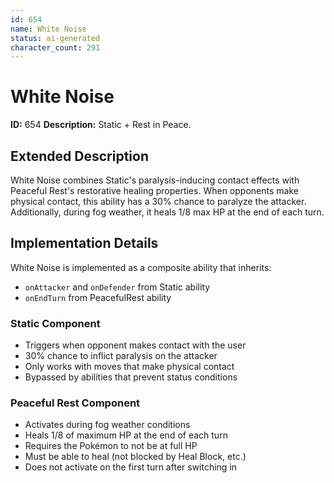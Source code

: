 ```yaml
---
id: 654
name: White Noise
status: ai-generated
character_count: 291
---
```


# White Noise

**ID:** 654
**Description:** Static + Rest in Peace.

## Extended Description

White Noise combines Static's paralysis-inducing contact effects with Peaceful Rest's restorative healing properties. When opponents make physical contact, this ability has a 30% chance to paralyze the attacker. Additionally, during fog weather, it heals 1/8 max HP at the end of each turn.

## Implementation Details

White Noise is implemented as a composite ability that inherits:
- `onAttacker` and `onDefender` from Static ability
- `onEndTurn` from PeacefulRest ability

### Static Component
- Triggers when opponent makes contact with the user
- 30% chance to inflict paralysis on the attacker
- Only works with moves that make physical contact
- Bypassed by abilities that prevent status conditions

### Peaceful Rest Component  
- Activates during fog weather conditions
- Heals 1/8 of maximum HP at the end of each turn
- Requires the Pokémon to not be at full HP
- Must be able to heal (not blocked by Heal Block, etc.)
- Does not activate on the first turn after switching in